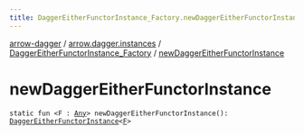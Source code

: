 ```yaml
---
title: DaggerEitherFunctorInstance_Factory.newDaggerEitherFunctorInstance - arrow-dagger
---
```


[arrow-dagger](../../index.html) / [arrow.dagger.instances](../index.html) / [DaggerEitherFunctorInstance_Factory](index.html) / [newDaggerEitherFunctorInstance](./new-dagger-either-functor-instance.html)

# newDaggerEitherFunctorInstance

`static fun <F : `[`Any`](https://kotlinlang.org/api/latest/jvm/stdlib/kotlin/-any/index.html)`> newDaggerEitherFunctorInstance(): `[`DaggerEitherFunctorInstance`](../-dagger-either-functor-instance/index.html)`<`[`F`](new-dagger-either-functor-instance.html#F)`>`